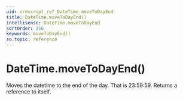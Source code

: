 ```yaml
---
uid: crmscript_ref_DateTime_moveToDayEnd
title: DateTime.moveToDayEnd()
intellisense: DateTime.moveToDayEnd
sortOrder: 216
keywords: moveToDayEnd()
so.topic: reference
---
```


# DateTime.moveToDayEnd()

Moves the datetime to the end of the day. That is 23:59:59. Returns a reference to itself.

